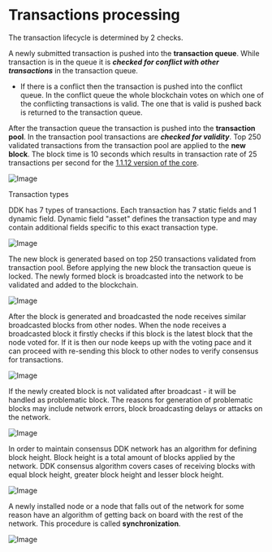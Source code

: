 # Transactions processing


The transaction lifecycle is determined by 2 checks.

A newly submitted transaction is pushed into the **transaction queue**. While transaction is in the queue it is ***checked for conflict with other transactions*** in the transaction queue.

* If there is a conflict then the transaction is pushed into the conflict queue. In the conflict queue the whole blockchain votes on which one of the conflicting transactions is valid. The one that is valid is pushed back is returned to the transaction queue.

After the transaction queue the transaction is pushed into the **transaction pool**.  In the transaction pool transactions are ***checked for validity***. Top 250 validated transactions from the transaction pool are applied to the **new block**. The block time is 10 seconds which results in transaction rate of 25 transactions per second for the [1.1.12 version of the core](https://github.com/AraiEzzra/DDKCORE/tree/1.1.12).

![Image](images/transaction_lifecycle.png)
    
Transaction types

DDK has 7 types of transactions. Each transaction has 7 static fields and 1 dynamic field. Dynamic field "asset" defines the transaction type and may contain additional fields specific to this exact transaction type.    

![Image](images/transaction_fields_and_types.png)

The new block is generated based on top 250 transactions validated from transaction pool. Before applying the new block the transaction queue is locked. The newly formed block is broadcasted into the network to be validated and added to the blockchain.

![Image](images/generate_new_block.png)

After the block is generated and broadcasted the node receives similar broadcasted blocks from other nodes. When the node receives a broadcasted block it firstly checks if this block is the latest block that the node voted for. If it is then our node keeps up with the voting pace and it can proceed with re-sending this block to other nodes to verify consensus for transactions.

![Image](images/received_broadcasted_block.png)

If the newly created block is not validated after broadcast - it will be handled as problematic block. The reasons for generation of problematic blocks may include network errors, block broadcasting delays or attacks on the network.

![Image](images/problematic_blocks_handling.png)

In order to maintain consensus DDK network has an algorithm for defining block height. Block height is a total amount of blocks applied by the network. DDK consensus algorithm covers cases of receiving blocks with equal block height, greater block height and lesser block height.

![Image](images/block_height_handling.png)

A newly installed node or a node that falls out of the network for some reason have an algorithm of getting back on board with the rest of the network. This procedure is called **synchronization**.

![Image](images/network_synchronization.png)
